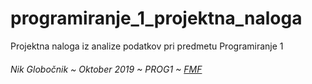 # programiranje_1_projektna_naloga
Projektna naloga iz analize podatkov pri predmetu Programiranje 1


###### Nik Globočnik ~ Oktober 2019 ~ PROG1 ~ [FMF](https://www.fmf.uni-lj.si/si/)
